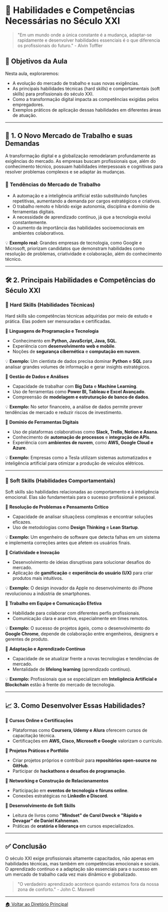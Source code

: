 # 🎯 Habilidades e Competências Necessárias no Século XXI

> "Em um mundo onde a única constante é a mudança, adaptar-se rapidamente e desenvolver habilidades essenciais é o que diferencia os profissionais do futuro." - Alvin Toffler

## 📌 **Objetivos da Aula**

Nesta aula, exploraremos:

- A evolução do mercado de trabalho e suas novas exigências.
- As principais habilidades técnicas (hard skills) e comportamentais (soft skills) para profissionais do século XXI.
- Como a transformação digital impacta as competências exigidas pelos empregadores.
- Exemplos práticos de aplicação dessas habilidades em diferentes áreas de atuação.

------

## 🚀 **1. O Novo Mercado de Trabalho e suas Demandas**

A transformação digital e a globalização remodelaram profundamente as exigências do mercado. As empresas buscam profissionais que, além do conhecimento técnico, possuam habilidades interpessoais e cognitivas para resolver problemas complexos e se adaptar às mudanças.

### 🔹 **Tendências do Mercado de Trabalho**

- A automação e a inteligência artificial estão substituindo funções repetitivas, aumentando a demanda por cargos estratégicos e criativos.
- O trabalho remoto e híbrido exige autonomia, disciplina e domínio de ferramentas digitais.
- A necessidade de aprendizado contínuo, já que a tecnologia evolui constantemente.
- O aumento da importância das habilidades socioemocionais em ambientes colaborativos.

💡 **Exemplo real:** Grandes empresas de tecnologia, como Google e Microsoft, priorizam candidatos que demonstram habilidades como resolução de problemas, criatividade e colaboração, além do conhecimento técnico.

------

## 🛠 **2. Principais Habilidades e Competências do Século XXI**

### 🎯 **Hard Skills (Habilidades Técnicas)**

Hard skills são competências técnicas adquiridas por meio de estudo e prática. Elas podem ser mensuradas e certificadas.

🔹 **Linguagens de Programação e Tecnologia**

- Conhecimento em **Python, JavaScript, Java, SQL**.
- Experiência com **desenvolvimento web e mobile**.
- Noções de **segurança cibernética** e **computação em nuvem**.

💡 **Exemplo:** Um cientista de dados precisa dominar **Python** e **SQL** para analisar grandes volumes de informação e gerar insights estratégicos.

🔹 **Gestão de Dados e Análises**

- Capacidade de trabalhar com **Big Data** e **Machine Learning**.
- Uso de ferramentas como **Power BI, Tableau e Excel Avançado**.
- Compreensão de **modelagem e estruturação de banco de dados**.

💡 **Exemplo:** No setor financeiro, a análise de dados permite prever tendências de mercado e reduzir riscos de investimento.

🔹 **Domínio de Ferramentas Digitais**

- Uso de plataformas colaborativas como **Slack, Trello, Notion e Asana**.
- Conhecimento de **automação de processos** e **integração de APIs**.
- Experiência com **ambientes de nuvem**, como **AWS, Google Cloud e Azure**.

💡 **Exemplo:** Empresas como a Tesla utilizam sistemas automatizados e inteligência artificial para otimizar a produção de veículos elétricos.

------

### 🤝 **Soft Skills (Habilidades Comportamentais)**

Soft skills são habilidades relacionadas ao comportamento e à inteligência emocional. Elas são fundamentais para o sucesso profissional e pessoal.

🔹 **Resolução de Problemas e Pensamento Crítico**

- Capacidade de analisar situaçõess complexas e encontrar soluções eficazes.
- Uso de metodologias como **Design Thinking** e **Lean Startup**.

💡 **Exemplo:** Um engenheiro de software que detecta falhas em um sistema e implementa correções antes que afetem os usuários finais.

🔹 **Criatividade e Inovação**

- Desenvolvimento de ideias disruptivas para solucionar desafios do mercado.
- Aplicação de **gamificação** e **experiência do usuário (UX)** para criar produtos mais intuitivos.

💡 **Exemplo:** O design inovador da Apple no desenvolvimento do iPhone revolucionou a indústria de smartphones.

🔹 **Trabalho em Equipe e Comunicação Efetiva**

- Habilidade para colaborar com diferentes perfis profissionais.
- Comunicação clara e assertiva, especialmente em times remotos.

💡 **Exemplo:** O sucesso de projetos ágeis, como o desenvolvimento do **Google Chrome**, depende de colaboração entre engenheiros, designers e gerentes de produto.

🔹 **Adaptação e Aprendizado Contínuo**

- Capacidade de se atualizar frente a novas tecnologias e tendências de mercado.
- Mentalidade de **lifelong learning** (aprendizado contínuo).

💡 **Exemplo:** Profissionais que se especializam em **Inteligência Artificial e Blockchain** estão à frente do mercado de tecnologia.

------

## 📈 **3. Como Desenvolver Essas Habilidades?**

📌 **Cursos Online e Certificações**

- Plataformas como **Coursera, Udemy e Alura** oferecem cursos de capacitação técnica.
- Certificações em **AWS, Cisco, Microsoft e Google** valorizam o currículo.

📌 **Projetos Práticos e Portfólio**

- Criar projetos próprios e contribuir para **repositórios open-source no GitHub**.
- Participar de **hackathons e desafios de programação**.

📌 **Networking e Construção de Relacionamentos**

- Participação em **eventos de tecnologia e fóruns online**.
- Conexões estratégicas no **LinkedIn e Discord**.

📌 **Desenvolvimento de Soft Skills**

- Leitura de livros como **"Mindset" de Carol Dweck e "Rápido e Devagar" de Daniel Kahneman**.
- Práticas de **oratória e liderança** em cursos especializados.

------

## ✅ **Conclusão**

O século XXI exige profissionais altamente capacitados, não apenas em habilidades técnicas, mas também em competências emocionais e sociais. O aprendizado contínuo e a adaptação são essenciais para o sucesso em um mercado de trabalho cada vez mais dinâmico e globalizado.

> "O verdadeiro aprendizado acontece quando estamos fora da nossa zona de conforto." - John C. Maxwell

-----

[🏠 Voltar ao Diretório Principal](../README.md)

